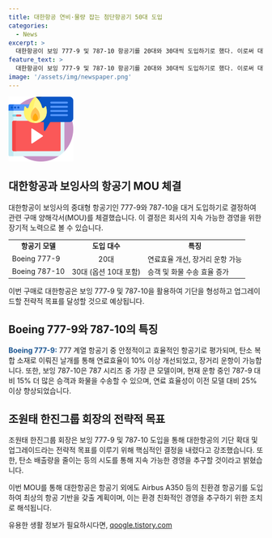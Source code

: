 ```yaml
---
title: 대한항공 연비·물량 잡는 첨단항공기 50대 도입
categories:
  - News
excerpt: >
  대한항공이 보잉 777-9 및 787-10 항공기를 20대와 30대씩 도입하기로 했다. 이로써 대한항공은 연비 개선과 수송 물량 확대를 통해 효율성을 높일 계획이다. 이번 MOU는 대한항공의 지속 가능 경영을 위한 장기적인 노력의 일환으로, 탄소 배출량을 줄이고 승객의 편의성과 운항 효율성을 높이기 위한 것이라고 회사 측은 전했다. 또한, 대한항공은 최첨단 친환경 항공기를 203대까지 도입할 계획이며, 보잉 항공기 외에도 에어버스 A350 및 A321neo도 도입할 예정이다.
feature_text: >
  대한항공이 보잉 777-9 및 787-10 항공기를 20대와 30대씩 도입하기로 했다. 이로써 대한항공은 연비 개선과 수송 물량 확대를 통해 효율성을 높일 계획이다. 이번 MOU는 대한항공의 지속 가능 경영을 위한 장기적인 노력의 일환으로, 탄소 배출량을 줄이고 승객의 편의성과 운항 효율성을 높이기 위한 것이라고 회사 측은 전했다. 또한, 대한항공은 최첨단 친환경 항공기를 203대까지 도입할 계획이며, 보잉 항공기 외에도 에어버스 A350 및 A321neo도 도입할 예정이다.
image: '/assets/img/newspaper.png'
---
```


<p><img src="/assets/img/news.png" alt="rentncar 속보" /></p>

<h2 data-ke-size="size26">대한항공과 보잉사의 항공기 MOU 체결</h2>

<p data-ke-size="size16">대한항공이 보잉사의 중대형 항공기인 777-9와 787-10을 대거 도입하기로 결정하여 관련 구매 양해각서(MOU)를 체결했습니다. 이 결정은 회사의 지속 가능한 경영을 위한 장기적 노력으로 볼 수 있습니다. </p>

<table>
  <tr>
    <td style="text-align: center; height: 17px;"><b>항공기 모델</b></td>
    <td style="text-align: center; height: 17px;"><b>도입 대수</b></td>
    <td style="text-align: center; height: 17px;"><b>특징</b></td>
  </tr>
  <tr>
    <td style="text-align: left; height: 17px;">Boeing 777-9</td>
    <td style="text-align: center; height: 17px;">20대</td>
    <td style="text-align: left; height: 17px;">연료효율 개선, 장거리 운항 가능</td>
  </tr>
  <tr>
    <td style="text-align: left; height: 17px;">Boeing 787-10</td>
    <td style="text-align: center; height: 17px;">30대 (옵션 10대 포함)</td>
    <td style="text-align: left; height: 17px;">승객 및 화물 수송 효율 증가</td>
  </tr>
</table>

<p data-ke-size="size16">이번 구매로 대한항공은 보잉 777-9 및 787-10을 활용하여 기단을 형성하고 업그레이드할 전략적 목표를 달성할 것으로 예상됩니다.</p>

<h2 data-ke-size="size26">Boeing 777-9와 787-10의 특징</h2>

<p data-ke-size="size16"><b><span style="color: #1a5490;">Boeing 777-9:</span></b> 777 계열 항공기 중 안정적이고 효율적인 항공기로 평가되며, 탄소 복합 소재로 이뤄진 날개를 통해 연료효율이 10% 이상 개선되었고, 장거리 운항이 가능합니다. 또한, 보잉 787-10은 787 시리즈 중 가장 큰 모델이며, 현재 운항 중인 787-9 대비 15% 더 많은 승객과 화물을 수송할 수 있으며, 연료 효율성이 이전 모델 대비 25% 이상 향상되었습니다.</p>

<h2 data-ke-size="size26">조원태 한진그룹 회장의 전략적 목표</h2>

<p data-ke-size="size16">조원태 한진그룹 회장은 보잉 777-9 및 787-10 도입을 통해 대한항공의 기단 확대 및 업그레이드라는 전략적 목표를 이루기 위해 핵심적인 결정을 내렸다고 강조했습니다. 또한, 탄소 배출량을 줄이는 등의 시도를 통해 지속 가능한 경영을 추구할 것이라고 밝혔습니다.</p>

<p data-ke-size="size16">이번 MOU를 통해 대한항공은 항공기 외에도 Airbus A350 등의 친환경 항공기를 도입하여 최상의 항공 기반을 갖출 계획이며, 이는 환경 친화적인 경영을 추구하기 위한 조치로 해석됩니다.</p>
유용한 생활 정보가 필요하시다면, <a href="https://qoogle.tistory.com" rel="dofollow">qoogle.tistory.com</a>


